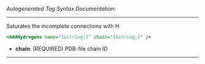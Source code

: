 <!-- THIS IS AN AUTOGENERATED FILE: Don't edit it directly, instead change the schema definition in the code itself. -->

_Autogenerated Tag Syntax Documentation:_

---
Saturates the incomplete connections with H

```xml
<AddHydrogens name="(&string;)" chain="(&string;)" />
```

-   **chain**: (REQUIRED) PDB-file chain ID

---
